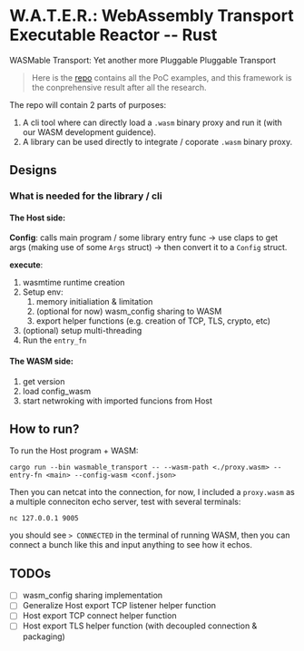 # W.A.T.E.R.: WebAssembly Transport Executable Reactor -- Rust
WASMable Transport: Yet another more Pluggable Pluggable Transport
> Here is the [repo](https://github.com/erikziyunchi/wasm_proxy) contains all the PoC examples, and this framework is the conprehensive result after all the research.

The repo will contain 2 parts of purposes:
1. A cli tool where can directly load a `.wasm` binary proxy and run it (with our WASM development guidence).
2. A library can be used directly to integrate / coporate `.wasm` binary proxy.

## Designs

### What is needed for the library / cli
#### The Host side:
**Config**: calls main program / some library entry func -> use claps to get args (making use of some `Args` struct) -> then convert it to a `Config` struct.

**execute**: 
1. wasmtime runtime creation
2. Setup env:
    1. memory initialiation & limitation
    2. (optional for now) wasm_config sharing to WASM
    3. export helper functions (e.g. creation of TCP, TLS, crypto, etc)
3. (optional) setup multi-threading
4. Run the `entry_fn`

#### The WASM side:
1. get version
2. load config_wasm
3. start netwroking with imported funcions from Host

## How to run?
To run the Host program + WASM:
```shell
cargo run --bin wasmable_transport -- --wasm-path <./proxy.wasm> --entry-fn <main> --config-wasm <conf.json>
```

Then you can netcat into the connection, for now, I included a `proxy.wasm` as a multiple conneciton echo server, test with several terminals:
```shell
nc 127.0.0.1 9005
```
you should see `> CONNECTED` in the terminal of running WASM, then you can connect a bunch like this and input anything to see how it echos.

## TODOs
- [ ] wasm_config sharing implementation 
- [ ] Generalize Host export TCP listener helper function
- [ ] Host export TCP connect helper function
- [ ] Host export TLS helper function (with decoupled connection & packaging)
